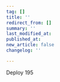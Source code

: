 ```yaml
---
tag: []
title: ''
redirect_from: []
summary: ''
last_modified_at: 
published_at: 
new_article: false
changelog: ''

---
```

Deploy 195